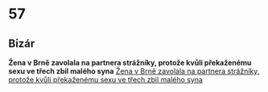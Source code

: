 # 57

## Bizár

**Žena v Brně zavolala na partnera strážníky, protože kvůli překaženému sexu ve třech zbil malého syna** [Žena v Brně zavolala na partnera strážníky, protože kvůli překaženému sexu ve třech zbil malého syna](https://www.novinky.cz/clanek/krimi-zena-v-brne-zavolala-na-partnera-strazniky-protoze-kvuli-prekazenemu-sexu-ve-trech-zbil-maleho-syna-40530688)